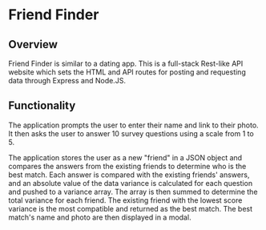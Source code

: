 # Friend Finder

## Overview
Friend Finder is similar to a dating app.  This is a full-stack Rest-like API website which sets the HTML and API routes for posting and requesting data through Express and Node.JS. 

## Functionality
The application prompts the user to enter their name and link to their photo.  It then asks the user to answer 10 survey questions using a scale from 1 to 5.  

The application stores the user as a new "friend" in a JSON object and compares the answers from the existing friends to determine who is the best match.   Each answer is compared with the existing friends' answers, and an absolute value of the data variance is calculated for each question and pushed to a variance array.  The array is then summed to determine the total variance for each friend.  The existing friend with the lowest score variance is the most compatible and returned as the best match.  The best match's name and photo are then displayed in a modal.